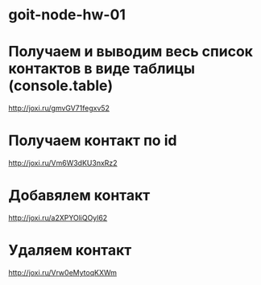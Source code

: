# goit-node-hw-01

# Получаем и выводим весь список контактов в виде таблицы (console.table)

http://joxi.ru/gmvGV71fegxv52

# Получаем контакт по id

http://joxi.ru/Vm6W3dKU3nxRz2

# Добавялем контакт

http://joxi.ru/a2XPYOliQOyl62

# Удаляем контакт

http://joxi.ru/Vrw0eMytoqKXWm
